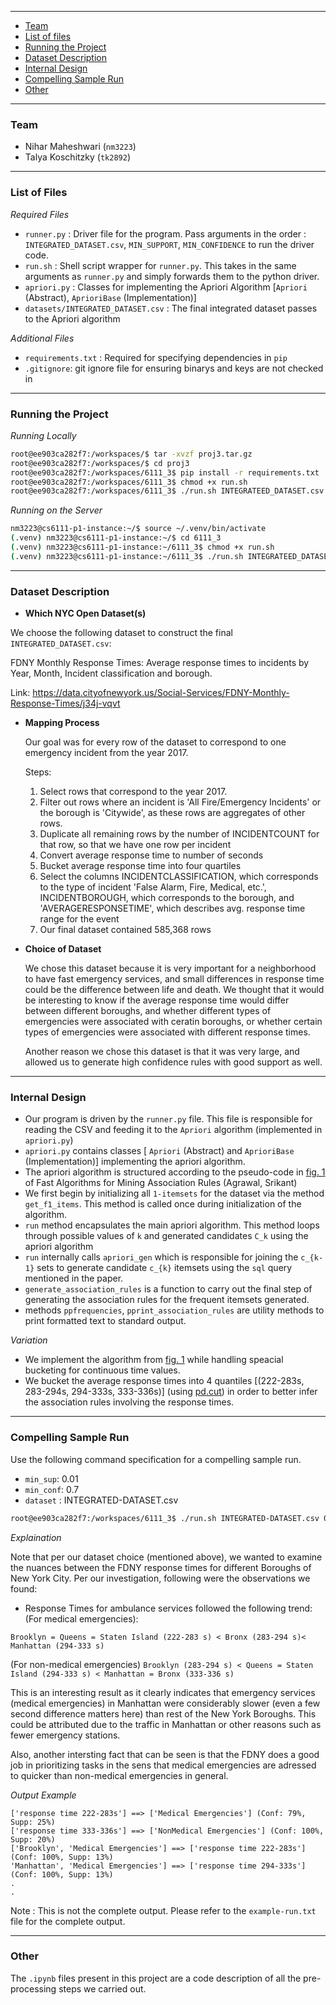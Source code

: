 

---
  - [Team](#team)
  - [List of files](#files)
  - [Running the Project](#running)
  - [Dataset Description](#datasetdesc)
  - [Internal Design](#design)
  - [Compelling Sample Run](#compellingrun)
  - [Other](#other)

---

### Team
- Nihar Maheshwari (`nm3223`)
- Talya Koschitzky (`tk2892`)

---

### List of Files

*Required Files*

- `runner.py` : Driver file for the program. Pass arguments in the order : `INTEGRATED_DATASET.csv`, `MIN_SUPPORT`, `MIN_CONFIDENCE` to run the driver code.
- `run.sh` : Shell script wrapper for `runner.py`. This takes in the same arguments as `runner.py` and simply forwards them to the python driver.
- `apriori.py` : Classes for implementing the Apriori Algorithm [`Apriori` (Abstract), `AprioriBase` (Implementation)]
- `datasets/INTEGRATED_DATASET.csv` : The final integrated dataset passes to the Apriori algorithm

*Additional Files*

- `requirements.txt` : Required for specifying dependencies in `pip`
- `.gitignore`: git ignore file for ensuring binarys and keys are not checked in

---

### Running the Project

*Running Locally*

```zsh
root@ee903ca282f7:/workspaces/$ tar -xvzf proj3.tar.gz
root@ee903ca282f7:/workspaces/$ cd proj3
root@ee903ca282f7:/workspaces/6111_3$ pip install -r requirements.txt
root@ee903ca282f7:/workspaces/6111_3$ chmod +x run.sh
root@ee903ca282f7:/workspaces/6111_3$ ./run.sh INTEGRATEED_DATASET.csv <min_sup> <min_conf>
```

*Running on the Server*

```zsh
nm3223@cs6111-p1-instance:~/$ source ~/.venv/bin/activate
(.venv) nm3223@cs6111-p1-instance:~/$ cd 6111_3
(.venv) nm3223@cs6111-p1-instance:~/6111_3$ chmod +x run.sh
(.venv) nm3223@cs6111-p1-instance:~/6111_3$ ./run.sh INTEGRATEED_DATASET.csv <min_sup> <min_conf>
```

---

### Dataset Description

- **Which NYC Open Dataset(s)**

We choose the following dataset to construct the final `INTEGRATED_DATASET.csv`:

FDNY Monthly Response Times: Average response times to incidents by Year, Month, Incident classification and borough.

Link: https://data.cityofnewyork.us/Social-Services/FDNY-Monthly-Response-Times/j34j-vqvt


- **Mapping Process**
  
  Our goal was for every row of the dataset to correspond to one emergency incident from the year 2017. 

  Steps: 
  1. Select rows that correspond to the year 2017.  
  2. Filter out rows where an incident is 'All Fire/Emergency Incidents' or the borough is 'Citywide', as these rows are aggregates of other rows. 
  3. Duplicate all remaining rows by the number of INCIDENTCOUNT for that row, so that we have one row per incident
  4. Convert average response time to number of seconds
  5. Bucket average response time into four quartiles 
  6. Select the columns INCIDENTCLASSIFICATION, which corresponds to the type of incident 'False Alarm, Fire, Medical, etc.', INCIDENTBOROUGH, which corresponds to the borough, and 'AVERAGERESPONSETIME', which describes avg. response time range for the event
  7. Our final dataset contained 585,368 rows
    

- **Choice of Dataset**

  We chose this dataset because it is very important for a neighborhood to have fast emergency services, and small differences in response time could be the difference between life and death. We thought that it would be interesting to know if the average response time would differ between different boroughs, and whether different types of emergencies were associated with ceratin boroughs, or whether certain types of emergencies were associated with different response times. 
  
  Another reason we chose this dataset is that it was very large, and allowed us to generate high confidence rules with good support as well.  

---

### Internal Design

- Our program is driven by the `runner.py` file. This file is responsible for reading the CSV and feeding it to the `Apriori` algorithm (implemented in `apriori.py`)
- `apriori.py` contains classes [ `Apriori` (Abstract) and `AprioriBase` (Implementation)] implementing the apriori algorithm. 
- The apriori algorithm is structured according to the pseudo-code in [fig. 1](http://www.cs.columbia.edu/~gravano/Qual/Papers/agrawal94.pdf) of Fast Algorithms for Mining Association Rules (Agrawal, Srikant)
- We first begin by initializing all `1-itemsets` for the dataset via the method `get_f1_items`. This method is called once during initialization of the algorithm.
- `run` method encapsulates the main apriori algorithm. This method loops through possible values of `k` and generated candidates `C_k` using the apriori algorithm
- `run` internally calls `apriori_gen` which is responsible for joining the `c_{k-1}` sets to generate candidate `c_{k}` itemsets using the `sql` query mentioned in the paper.
- `generate_association_rules` is a function to carry out the final step of generating the association rules for the frequent itemsets generated. 
- methods `ppfrequencies`, `pprint_association_rules` are utility methods to print formatted text to standard output.

*Variation*
- We implement the algorithm from [fig. 1](http://www.cs.columbia.edu/~gravano/Qual/Papers/agrawal94.pdf) while handling speacial bucketing for continuous time values.
- We bucket the average response times into 4 quantiles [(222-283s, 283-294s, 294-333s, 333-336s)] (using [pd.cut](https://pandas.pydata.org/docs/reference/api/pandas.cut.html)) in order to better infer the association rules involving the response times.

---

### Compelling Sample Run

Use the following command specification for a compelling sample run.
- `min_sup`: 0.01
- `min_conf`: 0.7
- `dataset` : INTEGRATED-DATASET.csv

```zsh
root@ee903ca282f7:/workspaces/6111_3$ ./run.sh INTEGRATED-DATASET.csv 0.01 0.7
```
*Explaination*

Note that per our dataset choice (mentioned above), we wanted to examine the nuances between the FDNY response times for different Boroughs of New York City. Per our investigation, following were the observations we found:

- Response Times for ambulance services followed the following trend:
(For medical emergencies):

`Brooklyn = Queens = Staten Island (222-283 s) < Bronx (283-294 s)< Manhattan (294-333 s)`

(For non-medical emergencies)
`Brooklyn (283-294 s) < Queens = Staten Island (294-333 s) < Manhattan = Bronx (333-336 s)`



This is an interesting result as it clearly indicates that emergency services (medical emergencies) in Manhattan were considerably slower (even a few second difference matters here) than rest of the New York Boroughs. This could be attributed due to the traffic in Manhattan or other reasons such as fewer emergency stations.

Also, another intersting fact that can be seen is that the FDNY does a good job in prioritizing tasks in the sens that medical emergencies are adressed to quicker than non-medical emergencies in general.

*Output Example*
```
['response time 222-283s'] ==> ['Medical Emergencies'] (Conf: 79%, Supp: 25%)
['response time 333-336s'] ==> ['NonMedical Emergencies'] (Conf: 100%, Supp: 20%)
['Brooklyn', 'Medical Emergencies'] ==> ['response time 222-283s'] (Conf: 100%, Supp: 13%)
'Manhattan', 'Medical Emergencies'] ==> ['response time 294-333s'] (Conf: 100%, Supp: 13%)
.
.
```
Note : This is not the complete output. Please refer to the `example-run.txt` file for the complete output.

---

### Other

The `.ipynb` files present in this project are a code description of all the pre-processing steps we carried out.
